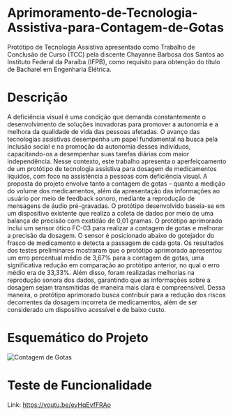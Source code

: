# Aprimoramento-de-Tecnologia-Assistiva-para-Contagem-de-Gotas
Protótipo de Tecnologia Assistiva apresentado como Trabalho de Conclusão de Curso (TCC) pela discente Chayanne Barbosa dos Santos ao Instituto Federal da Paraíba (IFPB), como requisito para obtenção do título de Bacharel em Engenharia Elétrica.

Descrição
===

A deficiência visual é uma condição que demanda constantemente o desenvolvimento de soluções inovadoras para promover a autonomia e a melhora da qualidade de vida das pessoas afetadas. O avanço das tecnologias assistivas desempenha um papel fundamental na busca pela inclusão social e na promoção da autonomia desses indivíduos, capacitando-os a desempenhar suas tarefas diárias com maior independência. Nesse contexto, este trabalho apresenta o aperfeiçoamento de um protótipo de tecnologia assistiva para dosagem de medicamentos líquidos, com foco na assistência a pessoas com deficiência visual. A proposta do projeto envolve tanto a contagem de gotas – quanto a medição do volume dos medicamentos, além da apresentação das informações ao usuário por meio de feedback sonoro, mediante a reprodução de mensagens de áudio pré-gravadas. O protótipo desenvolvido baseia-se em um dispositivo existente que realiza a coleta de dados por meio de uma balança de precisão com exatidão de 0,01 gramas. O protótipo aprimorado inclui um sensor ótico FC-03 para realizar a contagem de gotas e melhorar a precisão da dosagem. O sensor é posicionado abaixo do gotejador do frasco de medicamento e detecta a passagem de cada gota. Os resultados dos testes preliminares mostraram que o protótipo aprimorado apresentou um erro percentual médio de 3,67% para a contagem de gotas, uma significativa redução em comparação ao protótipo anterior, no qual o erro médio era de 33,33%. Além disso, foram realizadas melhorias na reprodução sonora dos dados, garantindo que as informações sobre a dosagem sejam transmitidas de maneira mais clara e compreensível. Dessa maneira, o protótipo aprimorado busca contribuir para a redução dos riscos decorrentes da dosagem incorreta de medicamentos, além de ser considerado um dispositivo acessível e de baixo custo.

Esquemático do Projeto
===

![Contagem de Gotas](https://github.com/Chayanne-Santos/Aprimoramento-de-Tecnologia-Assistiva-para-Contagem-de-Gotas/assets/154844446/56f4c5ad-5f8e-404a-8895-f2fb2f8920ac)

Teste de Funcionalidade
===

Link: https://youtu.be/eyHqEvfFRAo
